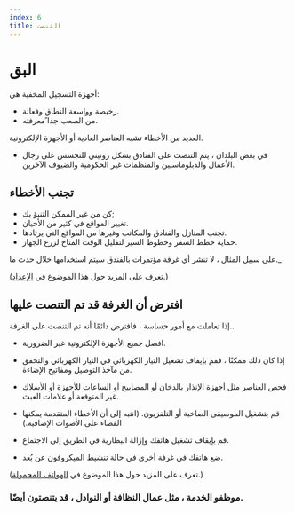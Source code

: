 ```yaml
---
index: 6
title: التنصت
---
```

# البق

أجهزة التسجيل المخفية هي:

*   رخيصة وواسعة النطاق وفعالة.
*   من الصعب جدا ًمعرفته.

العديد من الأخطاء تشبه العناصر العادية أو الأجهزة الإلكترونية.

- في بعض البلدان ، يتم التنصت على الفنادق بشكل روتيني للتجسس على رجال الأعمال والدبلوماسيين والمنظمات غير الحكومية والضيوف الآخرين.

## تجنب الأخطاء

*   كن من غير الممكن التنبؤ بك;
*   تغيير المواقع في كثير من الأحيان.
*   تجنب المنازل والفنادق والمكاتب وغيرها من المواقع التي يرتادها.
*   حماية خطط السفر وخطوط السير لتقليل الوقت المتاح لزرع الجهاز.

على سبيل المثال ، لا تنشر أي غرفة مؤتمرات بالفندق سيتم استخدامها خلال حدث ما._

(تعرف على المزيد حول هذا الموضوع في [الإعداد](umbrella://travel/preparation).)

## افترض أن الغرفة قد تم التنصت عليها

إذا تعاملت مع أمور حساسة ، فافترض دائمًا أنه تم التنصت على الغرفة..

*   افصل جميع الأجهزة الإلكترونية غير الضرورية.

*   إذا كان ذلك ممكنًا ، فقم بإيقاف تشغيل التيار الكهربائي في التيار الكهربائي والتحقق من مآخذ التوصيل ومفاتيح الإضاءة.

*   فحص العناصر مثل أجهزة الإنذار بالدخان أو المصابيح أو الساعات للأجهزة أو الأسلاك غير المتوقعة أو علامات العبث.

*   قم بتشغيل الموسيقى الصاخبة أو التلفزيون. (انتبه إلى أن الأخطاء المتقدمة يمكنها القضاء على الأصوات الإضافية.)

*   قم بإيقاف تشغيل هاتفك وإزالة البطارية في الطريق إلى الاجتماع.

*   ضع هاتفك في غرفة أخرى في حالة تنشيط الميكروفون عن بُعد.

(تعرف على المزيد حول هذا الموضوع في [الهواتف المحمولة](umbrella://communications/mobile-phones).) 

### موظفو الخدمة ، مثل عمال النظافة أو النوادل ، قد يتنصتون أيضًا.